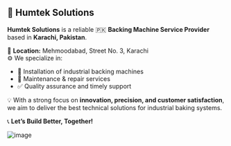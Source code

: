 ## 🔧 Humtek Solutions

**Humtek Solutions** is a reliable 🇵🇰 **Backing Machine Service Provider** based in **Karachi, Pakistan**.

📍 **Location:** Mehmoodabad, Street No. 3, Karachi  
⚙️ We specialize in:
- 🧰 Installation of industrial backing machines  
- 🔧 Maintenance & repair services  
- ✅ Quality assurance and timely support  

💡 With a strong focus on **innovation, precision, and customer satisfaction**, we aim to deliver the best technical solutions for industrial baking systems.

📞 **Let’s Build Better, Together!**

![image](https://github.com/user-attachments/assets/8d549702-1dc3-42fb-9649-2020e03527ac)
